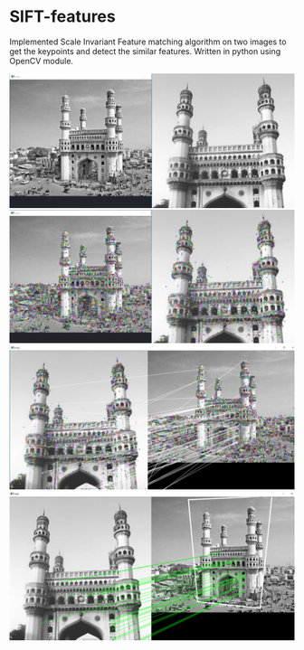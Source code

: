 # SIFT-features

Implemented Scale Invariant Feature matching algorithm on two images to get the keypoints and detect the similar features. Written in python using OpenCV module.

![](screenshots/o3.JPG)
![](screenshots/k3.JPG)
![](screenshots/s3.JPG)
![](screenshots/h3.JPG)

